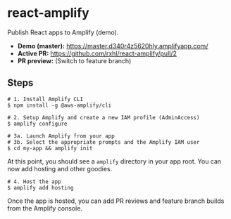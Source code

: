 # react-amplify

Publish React apps to Amplify (demo).

- **Demo (master):** https://master.d340r4z5620hly.amplifyapp.com/
- **Active PR:** https://github.com/rxhl/react-amplify/pull/2
- **PR preview:** (Switch to feature branch)

## Steps

```
# 1. Install Amplify CLI
$ npm install -g @aws-amplify/cli

# 2. Setup Amplify and create a new IAM profile (AdminAccess)
$ amplify configure

# 3a. Launch Amplify from your app
# 3b. Select the appropriate prompts and the Amplify IAM user
$ cd my-app && amplify init
```

At this point, you should see a `amplify` directory in your app root.
You can now add hosting and other goodies.

```
# 4. Host the app
$ amplify add hosting
```

Once the app is hosted, you can add PR reviews and feature branch builds from the Amplify console.
